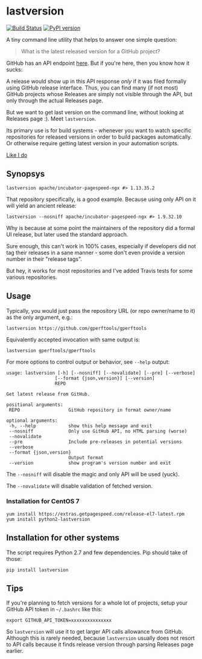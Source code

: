 # lastversion 

[![Build Status](https://travis-ci.org/dvershinin/lastversion.svg?branch=master)](https://travis-ci.org/dvershinin/lastversion)
[![PyPI version](https://badge.fury.io/py/lastversion.svg)](https://badge.fury.io/py/lastversion)

A tiny command line utility that helps to answer one simple question:

> What is the latest released version for a GitHub project?

GitHub has an API endpoint [here](https://developer.github.com/v3/repos/releases/#get-the-latest-release). But if you're here, then you know how it sucks:

A release would show up in this API response *only* if it was filed formally using GitHub release interface. 
Thus, you can find many (if not most) GitHub projects whose Releases are simply not visible through the API, but only through the actual Releases page.

But we want to get last version on the command line, without looking at Releases page :). Meet `lastversion`.

Its primary use is for build systems - whenever you want to watch specific repositories for released versions in order to build packages automatically.
Or otherwise require getting latest version in your automation scripts.

[Like I do](https://www.getpagespeed.com/redhat)

## Synopsys

    lastversion apache/incubator-pagespeed-ngx #> 1.13.35.2
 
 That repository specifically, is a good example. Because using only API on it will yield an ancient release:
 
    lastversion --nosniff apache/incubator-pagespeed-ngx #> 1.9.32.10
 
 Why is because at some point the maintainers of the repository did a formal UI release, but later used the standard approach.
 
 Sure enough, this can't work in 100% cases, especially if developers did not tag their releases in a sane manner - some don't even provide a version number in their "release tags".
 
 But hey, it works for most repositories and I've added Travis tests for some various repositories.
 
 ## Usage
 
 Typically, you would just pass the repository URL (or repo owner/name to it) as the only argument, e.g.:
 
    lastversion https://github.com/gperftools/gperftools
     
Equivalently accepted invocation with same output is:

    lastversion gperftools/gperftools    
     
For more options to control output or behavior, see `--help` output:    
 
 ```
usage: lastversion [-h] [--nosniff] [--novalidate] [--pre] [--verbose]
                   [--format {json,version}] [--version]
                   REPO

Get latest release from GitHub.

positional arguments:
  REPO                  GitHub repository in format owner/name

optional arguments:
  -h, --help            show this help message and exit
  --nosniff             Only use GitHub API, no HTML parsing (worse)
  --novalidate
  --pre                 Include pre-releases in potential versions
  --verbose
  --format {json,version}
                        Output format
  --version             show program's version number and exit
```

The `--nosniff` will disable the magic and only API will be used (yuck).

The `--novalidate` will disable validation of fetched version.

### Installation for CentOS 7

    yum install https://extras.getpagespeed.com/release-el7-latest.rpm
    yum install python2-lastversion
    
## Installation for other systems

The script requires Python 2.7 and few dependencies. Pip should take of those:

    pip install lastversion

## Tips

If you're planning to fetch versions for a whole lot of projects, setup your GitHub API token in `~/.bashrc` like this:

    export GITHUB_API_TOKEN=xxxxxxxxxxxxxxx

So `lastversion` will use it to get larger API calls allowance from GitHub. Although this is rarely needed, because `lastversion` usually does not resort to API calls because it finds release version through parsing Releases page earlier.
